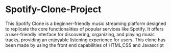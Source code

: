 # Spotify-Clone-Project

This Spotify Clone is a beginner-friendly music streaming platform designed to replicate the core functionalities of popular services like Spotify. It offers a user-friendly interface for discovering, organizing, and playing music tracks, providing an enjoyable listening experience for users.
This clone has been made by using the front end capabilities of HTML,CSS and Javascript

